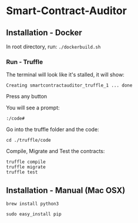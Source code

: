 # Smart-Contract-Auditor

## Installation - Docker

In root directory, run:
```./dockerbuild.sh```


### Run - Truffle

The terminal will look like it's stalled, it will show:

```
Creating smartcontractauditor_truffle_1 ... done
```

Press any button

You will see a prompt:

```
:/code# 
```

Go into the truffle folder and the code:

```
cd ./truffle/code
```

Compile, Migrate and Test the contracts:

```
truffle compile
truffle migrate
truffle test
```

## Installation - Manual (Mac OSX)
``` brew install python3 ```

``` sudo easy_install pip ```




